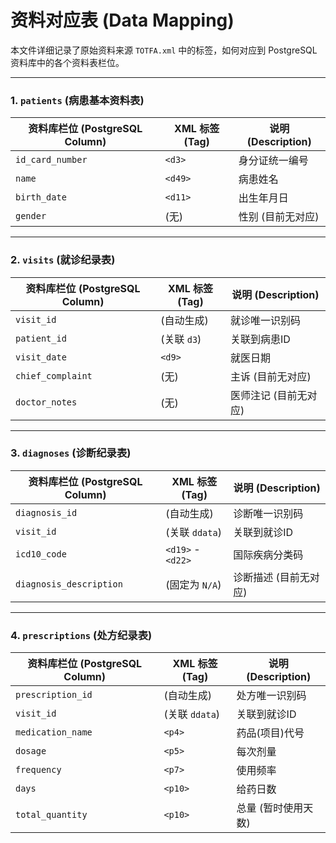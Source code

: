 # 资料对应表 (Data Mapping)

本文件详细记录了原始资料来源 `TOTFA.xml` 中的标签，如何对应到 PostgreSQL 资料库中的各个资料表栏位。

---

### 1. `patients` (病患基本资料表)

| 资料库栏位 (PostgreSQL Column) | XML 标签 (Tag) | 说明 (Description) |
| ------------------------------ | -------------- | ------------------ |
| `id_card_number`               | `<d3>`         | 身分证统一编号     |
| `name`                         | `<d49>`        | 病患姓名           |
| `birth_date`                   | `<d11>`        | 出生年月日         |
| `gender`                       | (无)           | 性别 (目前无对应)  |

---

### 2. `visits` (就诊纪录表)

| 资料库栏位 (PostgreSQL Column) | XML 标签 (Tag) | 说明 (Description) |
| ------------------------------ | -------------- | ------------------ |
| `visit_id`                     | (自动生成)     | 就诊唯一识别码     |
| `patient_id`                   | (关联 `d3`)    | 关联到病患ID       |
| `visit_date`                   | `<d9>`         | 就医日期           |
| `chief_complaint`              | (无)           | 主诉 (目前无对应)  |
| `doctor_notes`                 | (无)           | 医师注记 (目前无对应) |

---

### 3. `diagnoses` (诊断纪录表)

| 资料库栏位 (PostgreSQL Column) | XML 标签 (Tag) | 说明 (Description) |
| ------------------------------ | -------------- | ------------------ |
| `diagnosis_id`                 | (自动生成)     | 诊断唯一识别码     |
| `visit_id`                     | (关联 `ddata`) | 关联到就诊ID       |
| `icd10_code`                   | `<d19>` - `<d22>` | 国际疾病分类码     |
| `diagnosis_description`        | (固定为 `N/A`) | 诊断描述 (目前无对应) |

---

### 4. `prescriptions` (处方纪录表)

| 资料库栏位 (PostgreSQL Column) | XML 标签 (Tag) | 说明 (Description) |
| ------------------------------ | -------------- | ------------------ |
| `prescription_id`              | (自动生成)     | 处方唯一识别码     |
| `visit_id`                     | (关联 `ddata`) | 关联到就诊ID       |
| `medication_name`              | `<p4>`         | 药品(项目)代号     |
| `dosage`                       | `<p5>`         | 每次剂量           |
| `frequency`                    | `<p7>`         | 使用频率           |
| `days`                         | `<p10>`        | 给药日数           |
| `total_quantity`               | `<p10>`        | 总量 (暂时使用天数) |

